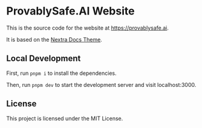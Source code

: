 # ProvablySafe.AI Website

This is the source code for the website at https://provablysafe.ai.

It is based on the
[Nextra Docs Theme](https://nextra.site/docs/docs-theme/start).

## Local Development

First, run `pnpm i` to install the dependencies.

Then, run `pnpm dev` to start the development server and visit localhost:3000.

## License

This project is licensed under the MIT License.
